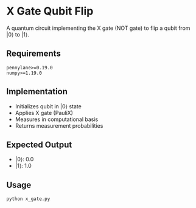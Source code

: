 # X Gate Qubit Flip

A quantum circuit implementing the X gate (NOT gate) to flip a qubit from |0⟩ to |1⟩.

## Requirements
```
pennylane>=0.19.0
numpy>=1.19.0
```

## Implementation
- Initializes qubit in |0⟩ state
- Applies X gate (PauliX)
- Measures in computational basis
- Returns measurement probabilities

## Expected Output
- |0⟩: 0.0
- |1⟩: 1.0

## Usage
```python
python x_gate.py
```